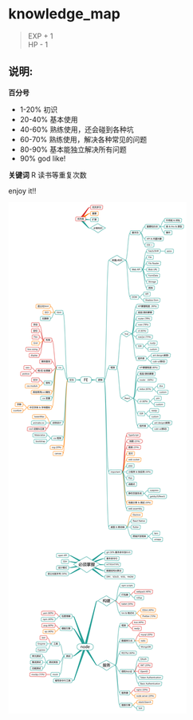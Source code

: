 # knowledge_map
> EXP + 1  
> HP - 1



## 说明:

**百分号**

- 1-20% 初识
- 20-40% 基本使用
- 40-60% 熟练使用，还会碰到各种坑
- 60-70% 熟练使用，解决各种常见的问题
- 80-90% 基本能独立解决所有问题
- 90% god like!

**关键词**
R 读书等重复次数



enjoy it!!

![knowledge_map](./DEVELOPER.png)
